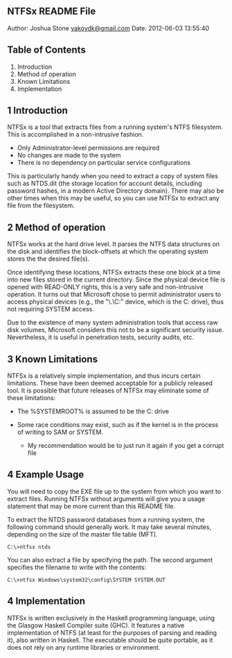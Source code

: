 NTFSx README File
-----------------

Author: Joshua Stone <yakovdk@gmail.com>
Date: 2012-06-03 13:55:40 


Table of Contents
-----------------

1. Introduction 
2. Method of operation 
3. Known Limitations 
4. Implementation 


1 Introduction 
--------------

NTFSx is a tool that extracts files from a running system's NTFS
filesystem.  This is accomplished in a non-intrusive fashion.  

- Only Administrator-level permissions are required
- No changes are made to the system
- There is no dependency on particular service configurations

This is particularly handy when you need to extract a copy of system
files such as NTDS.dit (the storage location for account details, 
including password hashes, in a modern Active Directory domain). 
There may also be other times when this may be useful, so you can
use NTFSx to extract any file from the filesystem.

2 Method of operation 
---------------------

NTFSx works at the hard drive level.  It parses the NTFS data
structures on the disk and identifies the block-offsets at which the
operating system stores the the desired file(s).

Once identifying these locations, NTFSx extracts these one block at a
time into new files stored in the current directory.  Since the
physical device file is opened with READ-ONLY rights, this is a very
safe and non-intrusive operation.  It turns out that Microsoft chose
to permit administrator users to access physical devices (e.g., the
"\\.\C:" device, which is the C: drive), thus not requiring SYSTEM
access.

Due to the existence of many system administration tools that access
raw disk volumes, Microsoft considers this not to be a significant
security issue.  Nevertheless, it is useful in penetration tests,
security audits, etc.

3 Known Limitations 
-------------------

NTFSx is a relatively simple implementation, and thus incurs certain
limitations.  These have been deemed acceptable for a publicly
released tool.  It is possible that future releases of NTFSx may
eliminate some of these limitations:

- The %SYSTEMROOT% is assumed to be the C: drive

- Some race conditions may exist, such as if the kernel is in the
  process of writing to SAM or SYSTEM.

  - My recommendation would be to just run it again if you get a
    corrupt file

4 Example Usage
---------------

You will need to copy the EXE file up to the system from which you
want to extract files.  Running NTFSx without arguments will give you
a usage statement that may be more current than this README file.

To extract the NTDS password databases from a running system, the
following command should generally work.  It may take several minutes,
depending on the size of the master file table (MFT).

    C:\>ntfsx ntds

You can also extract a file by specifying the path.  The second
argument specifies the filename to write with the contents:

    C:\>ntfsx Windows\system32\config\SYSTEM SYSTEM.OUT

4 Implementation 
----------------

NTFSx is written exclusively in the Haskell programming language,
using the Glasgow Haskell Compiler suite (GHC).  It features a native
implementation of NTFS (at least for the purposes of parsing and
reading it), also written in Haskell.  The executable should be quite
portable, as it does not rely on any runtime libraries or environment.
